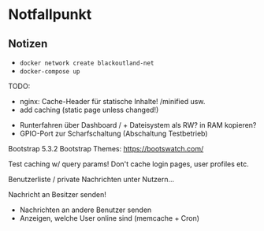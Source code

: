 # Notfallpunkt

## Notizen

* `docker network create blackoutland-net`
* `docker-compose up`

TODO:

- nginx: Cache-Header für statische Inhalte!  /minified usw.
- add caching (static page unless changed!)

* Runterfahren über Dashboard / + Dateisystem als RW? in RAM kopieren?
* GPIO-Port zur Scharfschaltung (Abschaltung Testbetrieb)

Bootstrap 5.3.2
Bootstrap Themes: https://bootswatch.com/

Test caching w/ query params!
Don't cache login pages, user profiles etc.

Benutzerliste / private Nachrichten unter Nutzern...

Nachricht an Besitzer senden!

- Nachrichten an andere Benutzer senden
- Anzeigen, welche User online sind (memcache + Cron)

